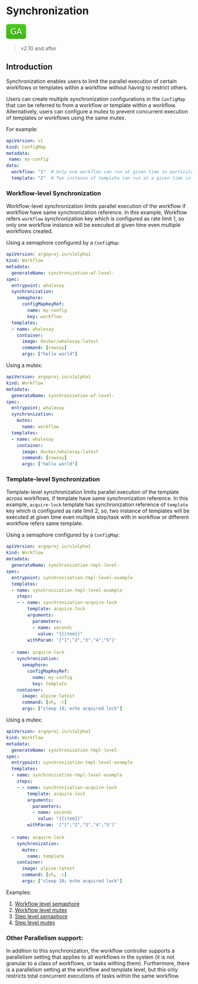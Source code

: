 # Synchronization

![GA](assets/ga.svg)

> v2.10 and after

## Introduction
Synchronization enables users to limit the parallel execution of certain workflows or 
templates within a workflow without having to restrict others.

Users can create multiple synchronization configurations in the `ConfigMap` that can be referred to 
from a workflow or template within a workflow. Alternatively, users can
configure a mutex to prevent concurrent execution of templates or
workflows using the same mutex.

For example:
```yaml
apiVersion: v1
kind: ConfigMap
metadata:
 name: my-config
data:
  workflow: "1"  # Only one workflow can run at given time in particular namespace
  template: "2"  # Two instance of template can run at a given time in particular namespace
```

### Workflow-level Synchronization
Workflow-level synchronization limits parallel execution of the workflow if workflow have same synchronization reference. 
In this example, Workflow refers `workflow` synchronization key which is configured as rate limit 1, 
so only one workflow instance will be executed at given time even multiple workflows created. 

Using a semaphore configured by a `ConfigMap`:

```yaml
apiVersion: argoproj.io/v1alpha1
kind: Workflow
metadata:
  generateName: synchronization-wf-level-
spec:
  entrypoint: whalesay
  synchronization:
    semaphore:
      configMapKeyRef:
        name: my-config
        key: workflow
  templates:
  - name: whalesay
    container:
      image: docker/whalesay:latest
      command: [cowsay]
      args: ["hello world"]
```

Using a mutex:

```yaml
apiVersion: argoproj.io/v1alpha1
kind: Workflow
metadata:
  generateName: synchronization-wf-level-
spec:
  entrypoint: whalesay
  synchronization:
    mutex:
      name: workflow
  templates:
  - name: whalesay
    container:
      image: docker/whalesay:latest
      command: [cowsay]
      args: ["hello world"]
```

### Template-level Synchronization
Template-level synchronization limits parallel execution of the template across workflows, if template have same synchronization reference. 
In this example, `acquire-lock` template has synchronization reference of `template` key which is configured as rate limit 2, 
so, two instance of templates will be executed at given time even multiple step/task with in workflow or different workflow refers same template. 

Using a semaphore configured by a `ConfigMap`:

```yaml
apiVersion: argoproj.io/v1alpha1
kind: Workflow
metadata:
  generateName: synchronization-tmpl-level-
spec:
  entrypoint: synchronization-tmpl-level-example
  templates:
  - name: synchronization-tmpl-level-example
    steps:
    - - name: synchronization-acquire-lock
        template: acquire-lock
        arguments:
          parameters:
          - name: seconds
            value: "{{item}}"
        withParam: '["1","2","3","4","5"]'

  - name: acquire-lock
    synchronization:
      semaphore:
        configMapKeyRef:
          name: my-config
          key: template
    container:
      image: alpine:latest
      command: [sh, -c]
      args: ["sleep 10; echo acquired lock"]
```

Using a mutex:

```yaml
apiVersion: argoproj.io/v1alpha1
kind: Workflow
metadata:
  generateName: synchronization-tmpl-level-
spec:
  entrypoint: synchronization-tmpl-level-example
  templates:
  - name: synchronization-tmpl-level-example
    steps:
    - - name: synchronization-acquire-lock
        template: acquire-lock
        arguments:
          parameters:
          - name: seconds
            value: "{{item}}"
        withParam: '["1","2","3","4","5"]'

  - name: acquire-lock
    synchronization:
      mutex:
        name: template
    container:
      image: alpine:latest
      command: [sh, -c]
      args: ["sleep 10; echo acquired lock"]
```

Examples:
1. [Workflow level semaphore](https://github.com/argoproj/argo-workflows/blob/master/examples/synchronization-wf-level.yaml)
1. [Workflow level mutex](https://github.com/argoproj/argo-workflows/blob/master/examples/synchronization-mutex-wf-level.yaml)
1. [Step level semaphore](https://github.com/argoproj/argo-workflows/blob/master/examples/synchronization-tmpl-level.yaml)
1. [Step level mutex](https://github.com/argoproj/argo-workflows/blob/master/examples/synchronization-mutex-tmpl-level.yaml)

### Other Parallelism support:
In addition to this synchronization, the workflow controller supports a parallelism setting that applies to all workflows 
in the system (it is not granular to a class of workflows, or tasks withing them). Furthermore, there is a parallelism setting 
at the workflow and template level, but this only restricts total concurrent executions of tasks within the same workflow.


